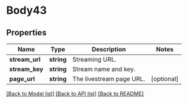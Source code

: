 # Body43

## Properties
Name | Type | Description | Notes
------------ | ------------- | ------------- | -------------
**stream_url** | **string** | Streaming URL. | 
**stream_key** | **string** | Stream name and key. | 
**page_url** | **string** | The livestream page URL. | [optional] 

[[Back to Model list]](../README.md#documentation-for-models) [[Back to API list]](../README.md#documentation-for-api-endpoints) [[Back to README]](../README.md)


